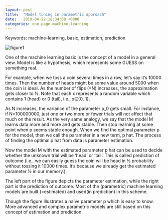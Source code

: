 ```yaml
---
layout: post
title:  "Model tuning in parametric approach"
date:   2019-04-22 18:34:00 +0800
categories: one-page-machine-learning
---
```

Keywords: machlne-learning, basic, estimation, prediction

![figure1][fig1]

One of the machine learning basic is the concept of a model in a general view. Model is like a hypothesis, which represents some GUESS on something real.

For example, when we toss a coin several times in a row, let’s say it’s 10000 times. Then the number of heads might be some value around 5000 when the coin is ideal. As the number of flips (=N) increases, the approximation gets closer to ½. Note that each x represents a random variable which contains 1 (head) or 0 (tail), i.e., x∈{0, 1}.

As N increases, the variance of the parameter p_0 gets small. For instance, if N=100000000, just one or two more or fewer trials will not affect that much on the result. As the very same analogy, we say that the model M learns data more and more and gets stable. Then stop learning at some point when p seems stable enough. When we find the optimal parameter p for the model, then we call the parameter in a new term, p hat. The process of finding the optimal p hat from data is parameter estimation.

Now the model M with the estimated parameter p hat can be used to decide whether the unknown trial will be ‘head’ or ‘tail’. This is called prediction of outcome (i.e., we can easily guess the coin will be head in ½ probability without tossing it 10000 times. It’s because we already get the estimated parameter ½ in our memory.)

The left part of the figure depicts the parameter estimation, while the right part is the prediction of outcome. Most of the (parametric) machine learning models are built (=estimated) and used(in prediction) in this scheme.

Though the figure illustrates a naive parameter p which is easy to know. More advanced and complex parametric models are still based on this concept of estimation and prediction.



<!---`BibTeX` --->


<!---`Original paper` [Original paper][cite1] --->






[fig1]: /one-page-machine-learning/img/img_ml/estimation_and_prediction.png "Estimation and prediction"
<!---[cite1]: https://arxiv.org/pdf/1503.02531.pdf --->
